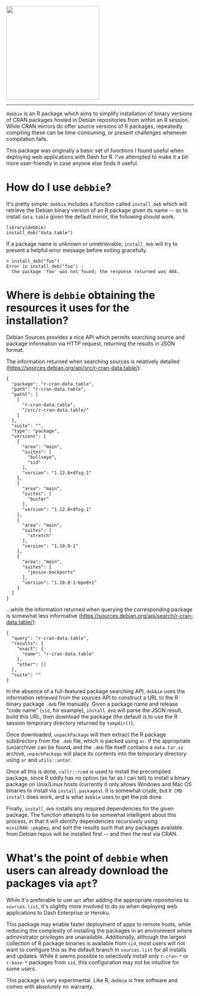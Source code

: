 <img src="https://user-images.githubusercontent.com/9809798/73586748-b1a2e700-447f-11ea-9f2a-eae6f790033b.png" width="250">

---

`debbie` is an R package which aims to simplify installation of binary versions of CRAN packages hosted in Debian repositories from within an R session. While CRAN mirrors do offer source versions of R packages, repeatedly compiling these can be time-consuming, or present challenges whenever compilation fails.

This package was originally a basic set of functions I found useful when deploying web applications with Dash for R. I've attempted to make it a bit more user-friendly in case anyone else finds it useful.

**How do I use `debbie`?**
===

It's pretty simple: `debbie` includes a function called `install_deb` which will retrieve the Debian binary version of an R package given its name -- so to install `data.table` given the default mirror, the following should work:

```
library(debbie)
install_deb("data.table")
```

If a package name is unknown or unretrievable, `install_deb` will try to present a helpful error message before exiting gracefully.

```
> install_deb("foo")
Error in install_deb("foo") : 
  the package 'foo' was not found; the response returned was 404.
```

**Where is `debbie` obtaining the resources it uses for the installation?**
===

Debian Sources provides a nice API which permits searching source and package information via HTTP request, returning the results in JSON format.

The information returned when searching sources is relatively detailed (https://sources.debian.org/api/src/r-cran-data.table/):

```
{
  "package": "r-cran-data.table", 
  "path": "r-cran-data.table", 
  "pathl": [
    [
      "r-cran-data.table", 
      "/src/r-cran-data.table/"
    ]
  ], 
  "suite": "", 
  "type": "package", 
  "versions": [
    {
      "area": "main", 
      "suites": [
        "bullseye", 
        "sid"
      ], 
      "version": "1.12.6+dfsg-1"
    }, 
    {
      "area": "main", 
      "suites": [
        "buster"
      ], 
      "version": "1.12.0+dfsg-1"
    }, 
    {
      "area": "main", 
      "suites": [
        "stretch"
      ], 
      "version": "1.10.0-1"
    }, 
    {
      "area": "main", 
      "suites": [
        "jessie-backports"
      ], 
      "version": "1.10.0-1~bpo8+1"
    }
  ]
}
```

...while the information returned when querying the corresponding package is somewhat less informative (https://sources.debian.org/api/search/r-cran-data.table/):

```
{
  "query": "r-cran-data.table", 
  "results": {
    "exact": {
      "name": "r-cran-data.table"
    }, 
    "other": []
  }, 
  "suite": ""
}
```

In the absence of a full-featured package searching API, `debbie` uses the information retrieved from the sources API to construct a URL to the R binary package `.deb` file manually. Given a package name and release "code name" (`sid`, for example), `install_deb` will parse the JSON result, build this URL, then download the package (the default is to use the R session temporary directory returned by `tempdir()`).

Once downloaded, `unpackPackage` will then extract the R package subdirectory from the `.deb` file, which is packed using `ar`. If the appropriate (un)archiver can be found, and the `.deb` file itself contains a `data.tar.xz` archive, `unpackPackage` will place its contents into the temporary directory using `ar` and `utils::untar`.

Once all this is done, `callr::rcmd` is used to install the precompiled package, since R oddly has no option (as far as I can tell) to install a binary package on Unix/Linux hosts (currently it only allows Windows and Mac OS binaries to install via `install.packages`). It is somewhat crude, but `R CMD install` does work, and is what `debbie` uses to get the job done.

Finally, `install_deb` installs any required dependencies for the given package. The function attempts to be somewhat intelligent about this process, in that it will identify dependencies recursively using `miniCRAN::pkgDep`, and sort the results such that any packages available from Debian repos will be installed first -- and then the rest via CRAN.

**What's the point of `debbie` when users can already download the packages via `apt`?**
===

While it's preferable to use `apt` after adding the appropriate repositories to `sources.list`, it's slightly more involved to do so when deploying web applications to Dash Enterprise or Heroku. 

This package may enable faster deployment of apps to remote hosts, while reducing the complexity of installing the packages in an environment where administrator privileges are unavailable. Additionally, although the largest collection of R package binaries is available from `sid`, most users will not want to configure this as the default branch in `sources.list` for all installs and updates. While it seems possible to selectively install only `r-cran-*` or `r-base-*` packages from `sid`, this configuration may not be intuitive for some users.

This package is very experimental. Like R, `debbie` is free software and comes with absolutely no warranty.
